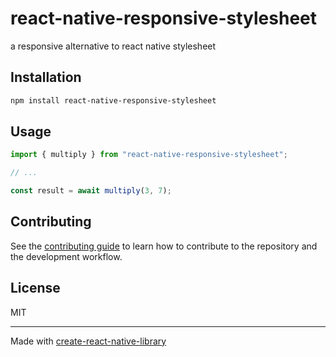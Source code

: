 # react-native-responsive-stylesheet
a responsive alternative to react native stylesheet
## Installation

```sh
npm install react-native-responsive-stylesheet
```

## Usage

```js
import { multiply } from "react-native-responsive-stylesheet";

// ...

const result = await multiply(3, 7);
```

## Contributing

See the [contributing guide](CONTRIBUTING.md) to learn how to contribute to the repository and the development workflow.

## License

MIT

---

Made with [create-react-native-library](https://github.com/callstack/react-native-builder-bob)
